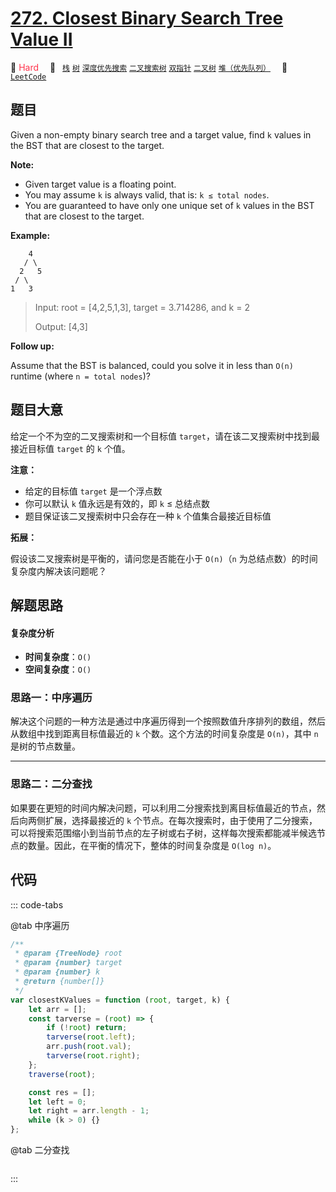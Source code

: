 # [272. Closest Binary Search Tree Value II](https://leetcode.com/problems/closest-binary-search-tree-value-ii/)

🔴 <font color=#ff334b>Hard</font>&emsp; 🔖&ensp; [`栈`](/leetcode/outline/tag/stack.md) [`树`](/leetcode/outline/tag/tree.md) [`深度优先搜索`](/leetcode/outline/tag/depth-first-search.md) [`二叉搜索树`](/leetcode/outline/tag/binary-search-tree.md) [`双指针`](/leetcode/outline/tag/two-pointers.md) [`二叉树`](/leetcode/outline/tag/binary-tree.md) [`堆（优先队列）`](/leetcode/outline/tag/heap-priority-queue.md)&emsp; 🔗&ensp;[`LeetCode`](https://leetcode.com/problems/closest-binary-search-tree-value-ii/)

## 题目

Given a non-empty binary search tree and a target value, find `k` values in the BST that are closest to the target.

**Note:**

- Given target value is a floating point.
- You may assume `k` is always valid, that is: `k ≤ total nodes`.
- You are guaranteed to have only one unique set of `k` values in the BST that are closest to the target.

**Example:**

        4
       / \
      2   5
     / \
    1   3

> Input: root = [4,2,5,1,3], target = 3.714286, and k = 2
>
> Output: [4,3]

**Follow up:**

Assume that the BST is balanced, could you solve it in less than `O(n)` runtime (where `n = total nodes`)?

## 题目大意

给定一个不为空的二叉搜索树和一个目标值 `target`，请在该二叉搜索树中找到最接近目标值 `target` 的 `k` 个值。

**注意：**

- 给定的目标值 `target` 是一个浮点数
- 你可以默认 `k` 值永远是有效的，即 `k` ≤ 总结点数
- 题目保证该二叉搜索树中只会存在一种 `k` 个值集合最接近目标值

**拓展：**

假设该二叉搜索树是平衡的，请问您是否能在小于 `O(n)`（`n` 为总结点数）的时间复杂度内解决该问题呢？

## 解题思路

#### 复杂度分析

- **时间复杂度**：`O()`
- **空间复杂度**：`O()`

### 思路一：中序遍历

解决这个问题的一种方法是通过中序遍历得到一个按照数值升序排列的数组，然后从数组中找到距离目标值最近的 `k` 个数。这个方法的时间复杂度是 `O(n)`，其中 `n` 是树的节点数量。

---

### 思路二：二分查找

如果要在更短的时间内解决问题，可以利用二分搜索找到离目标值最近的节点，然后向两侧扩展，选择最接近的 `k` 个节点。在每次搜索时，由于使用了二分搜索，可以将搜索范围缩小到当前节点的左子树或右子树，这样每次搜索都能减半候选节点的数量。因此，在平衡的情况下，整体的时间复杂度是 `O(log n)`。

## 代码

::: code-tabs

@tab 中序遍历

```javascript
/**
 * @param {TreeNode} root
 * @param {number} target
 * @param {number} k
 * @return {number[]}
 */
var closestKValues = function (root, target, k) {
	let arr = [];
	const tarverse = (root) => {
		if (!root) return;
		tarverse(root.left);
		arr.push(root.val);
		tarverse(root.right);
	};
	traverse(root);

	const res = [];
	let left = 0;
	let right = arr.length - 1;
	while (k > 0) {}
};
```

@tab 二分查找

```javascript

```

:::
